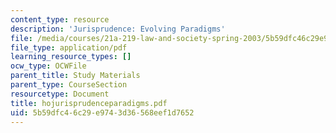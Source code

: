 ```yaml
---
content_type: resource
description: 'Jurisprudence: Evolving Paradigms'
file: /media/courses/21a-219-law-and-society-spring-2003/5b59dfc46c29e9743d36568eef1d7652_hojurisprudenceparadigms.pdf
file_type: application/pdf
learning_resource_types: []
ocw_type: OCWFile
parent_title: Study Materials
parent_type: CourseSection
resourcetype: Document
title: hojurisprudenceparadigms.pdf
uid: 5b59dfc4-6c29-e974-3d36-568eef1d7652
---
```

